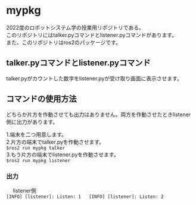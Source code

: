 # mypkg
2022度のロボットシステム学の授業用リポジトリである。  
このリポジトリにはtalker.pyコマンドとlistener.pyコマンドがあります。  
また、このリポジトリはros2のパッケージです。
## talker.pyコマンドとlistener.pyコマンド
talker.pyがカウントした数字をlistener.pyが受け取り画面に表示させます。
## コマンドの使用方法
どちらか片方を作動させても出力はありません。両方を作動させたときlistener側に出力があります。  

1.端末を二つ用意します。  
2.片方の端末でtalker.pyを作動させます。  
`$ros2 run mypkg talker`  
3.もう片方の端末でlistener.pyを作動させます。  
`$ros2 run mypkg listener`  

### 出力
　
listener側  
`[INFO] [listener]: Listen: 1  
 [INFO] [listener]: Listen: 2`


 
